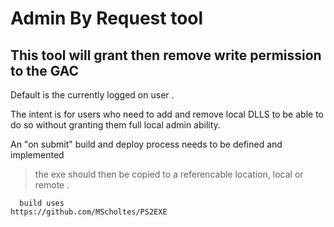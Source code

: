 # Admin By Request tool 

## This tool will grant then remove write permission to the GAC 
Default is the currently logged on user .

The intent is for users who need to add and remove local DLLS
to be able to do so without granting them full local admin 
ability. 

An "on submit" build and deploy process needs to be defined 
and implemented 



> the exe should then be copied to a referencable location, local or remote .
```
  build uses 
https://github.com/MScholtes/PS2EXE
```
